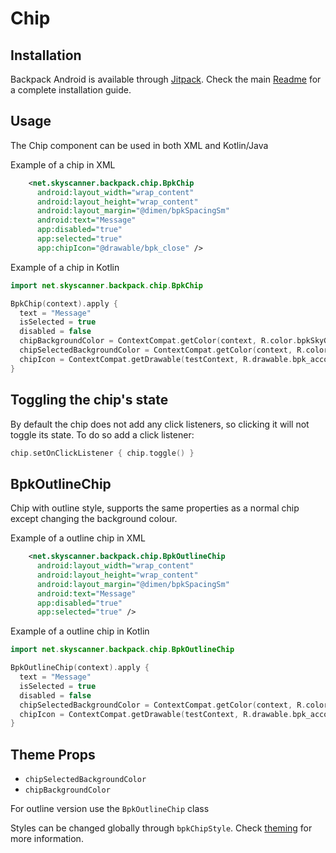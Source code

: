 # Chip

## Installation

Backpack Android is available through [Jitpack](https://jitpack.io/#Skyscanner/backpack-android). Check the main [Readme](../../README.md#installation) for a complete installation guide.

## Usage

The Chip component can be used in both XML and Kotlin/Java

Example of a chip in XML

```xml
    <net.skyscanner.backpack.chip.BpkChip
      android:layout_width="wrap_content"
      android:layout_height="wrap_content"
      android:layout_margin="@dimen/bpkSpacingSm"
      android:text="Message"
      app:disabled="true"
      app:selected="true"
      app:chipIcon="@drawable/bpk_close" />
```

Example of a chip in Kotlin

```Kotlin
import net.skyscanner.backpack.chip.BpkChip

BpkChip(context).apply {
  text = "Message"
  isSelected = true
  disabled = false
  chipBackgroundColor = ContextCompat.getColor(context, R.color.bpkSkyGrayTint07)
  chipSelectedBackgroundColor = ContextCompat.getColor(context, R.color.bpkSkyBlue)
  chipIcon = ContextCompat.getDrawable(testContext, R.drawable.bpk_account)
}
```

## Toggling the chip's state

By default the chip does not add any click listeners, so clicking it will not toggle its state.
To do so add a click listener:

```Kotlin
chip.setOnClickListener { chip.toggle() }
```

## BpkOutlineChip

Chip with outline style, supports the same properties as a normal chip except changing the background colour.

Example of a outline chip in XML

```xml
    <net.skyscanner.backpack.chip.BpkOutlineChip
      android:layout_width="wrap_content"
      android:layout_height="wrap_content"
      android:layout_margin="@dimen/bpkSpacingSm"
      android:text="Message"
      app:disabled="true"
      app:selected="true" />
```

Example of a outline chip in Kotlin

```Kotlin
import net.skyscanner.backpack.chip.BpkOutlineChip

BpkOutlineChip(context).apply {
  text = "Message"
  isSelected = true
  disabled = false
  chipSelectedBackgroundColor = ContextCompat.getColor(context, R.color.bpkSkyBlue)
  chipIcon = ContextCompat.getDrawable(testContext, R.drawable.bpk_account)
}
```

## Theme Props

- `chipSelectedBackgroundColor`
- `chipBackgroundColor`

For outline version use the `BpkOutlineChip` class

Styles can be changed globally through `bpkChipStyle`. Check [theming](https://github.com/Skyscanner/backpack-android/blob/master/docs/THEMING.md) for more information.
